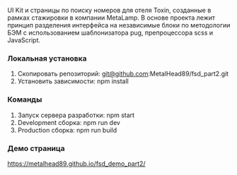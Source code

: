 UI Kit и страницы по поиску номеров для отеля Toxin, созданные в рамках стажировки в компании MetaLamp. В основе проекта лежит принцип разделения интерфейса на независимые блоки по методологии БЭМ с использованием шаблонизатора pug, препроцессора scss и JavaScript.

### Локальная установка

1. Скопировать репозиторий:
   git@github.com:MetalHead89/fsd_part2.git
2. Установить зависимости:
   npm install

### Команды

1. Запуск сервера разработки:
   npm start
2. Development сборка:
   npm run dev
3. Production сборка:
   npm run build

### Демо страница

https://metalhead89.github.io/fsd_demo_part2/
